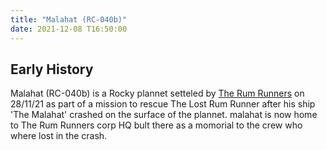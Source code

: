 ```yaml
---
title: "Malahat (RC-040b)"
date: 2021-12-08 T16:50:00
---
```


## Early History

<!-- basic placeholder description to add some info whilst writing the story of Mal and the stroy of the lost Rum Runner-->

Malahat (RC-040b) is a Rocky plannet setteled by [The Rum Runners](../corporations/rum#the-rum-runners) on 28/11/21 as part of a mission to rescue The Lost Rum Runner after his ship 'The Malahat' crashed on the surface of the plannet. malahat is now home to The Rum Runners corp HQ bult there as a momorial to the crew who where lost in the crash.
